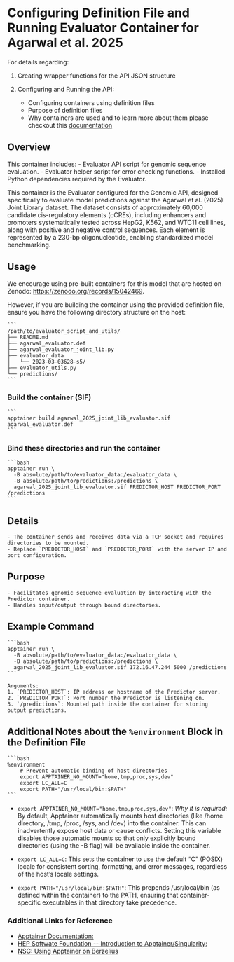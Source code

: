 # Configuring Definition File and Running Evaluator Container for Agarwal et al. 2025

For details regarding:

1. Creating wrapper functions for the API JSON structure
2. Configuring and Running the API:

    - Configuring containers using definition files
    - Purpose of definition files
    - Why containers are used and to learn more about them
please checkout this [documentation](https://github.com/de-Boer-Lab/Genomic-API-for-Model-Evaluation/tree/main/src/DREAM_RNN)

## Overview

This container includes:
    - Evaluator API script for genomic sequence evaluation.
    - Evaluator helper script for error checking functions.
    - Installed Python dependencies required by the Evaluator.

This container is the Evaluator configured for the Genomic API, designed specifically to evaluate model predictions against the Agarwal et al. (2025) Joint Library dataset. The dataset consists of approximately 60,000 candidate cis-regulatory elements (cCREs), including enhancers and promoters systematically tested across HepG2, K562, and WTC11 cell lines, along with positive and negative control sequences. Each element is represented by a 230-bp oligonucleotide, enabling standardized model benchmarking.

## Usage

We encourage using pre-built containers for this model that are hosted on Zenodo: <https://zenodo.org/records/15042469>.

However, if you are building the container using the provided definition file, ensure you have the following directory structure on the host:

    ```
    /path/to/evaluator_script_and_utils/
    ├── README.md
    ├── agarwal_evaluator.def
    ├── agarwal_evaluator_joint_lib.py
    ├── evaluator_data
    │   └── 2023-03-03628-s5/
    ├── evaluator_utils.py
    └── predictions/
    ```

### Build the container (SIF)

    ```
    apptainer build agarwal_2025_joint_lib_evaluator.sif agarwal_evaluator.def
    ```

### Bind these directories and run the container

    ```bash
    apptainer run \
      -B absolute/path/to/evaluator_data:/evaluator_data \
      -B absolute/path/to/predictions:/predictions \
      agarwal_2025_joint_lib_evaluator.sif PREDICTOR_HOST PREDICTOR_PORT /predictions
    ```

## Details

    - The container sends and receives data via a TCP socket and requires directories to be mounted.
    - Replace `PREDICTOR_HOST` and `PREDICTOR_PORT` with the server IP and port configuration.

## Purpose

    - Facilitates genomic sequence evaluation by interacting with the Predictor container.
    - Handles input/output through bound directories.

## Example Command

    ```bash
    apptainer run \
      -B absolute/path/to/evaluator_data:/evaluator_data \
      -B absolute/path/to/predictions:/predictions \
      agarwal_2025_joint_lib_evaluator.sif 172.16.47.244 5000 /predictions
    ```

    Arguments:
    1. `PREDICTOR_HOST`: IP address or hostname of the Predictor server.
    2. `PREDICTOR_PORT`: Port number the Predictor is listening on.
    3. `/predictions`: Mounted path inside the container for storing output predictions.

## Additional Notes about the `%environment` Block in the Definition File

    ```bash
    %environment
        # Prevent automatic binding of host directories
        export APPTAINER_NO_MOUNT="home,tmp,proc,sys,dev"
        export LC_ALL=C
        export PATH="/usr/local/bin:$PATH"
    ```

- `export APPTAINER_NO_MOUNT="home,tmp,proc,sys,dev"`:
*Why it is required:* By default, Apptainer automatically mounts host directories (like /home directory, /tmp, /proc, /sys, and /dev) into the container. This can inadvertently expose host data or cause conflicts. Setting this variable disables those automatic mounts so that only explicitly bound directories (using the -B flag) will be available inside the container.

- `export LC_ALL=C`:
This sets the container to use the default “C” (POSIX) locale for consistent sorting, formatting, and error messages, regardless of the host’s locale settings.

- `export PATH="/usr/local/bin:$PATH"`:
This prepends /usr/local/bin (as defined within the container) to the PATH, ensuring that container-specific executables in that directory take precedence.

### Additional Links for Reference

- [Apptainer Documentation:](https://apptainer.org/docs/user/latest/)
- [HEP Softwate Foundation -- Introduction to Apptainer/Singularity:](https://hsf-training.github.io/hsf-training-singularity-webpage/)
- [NSC: Using Apptainer on Berzelius](https://www.nsc.liu.se/support/systems/berzelius-software/berzelius-apptainer/)
